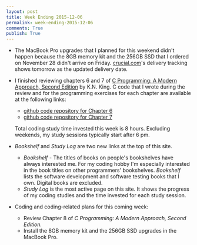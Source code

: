 ```yaml
---
layout: post
title: Week Ending 2015-12-06  
permalink: week-ending-2015-12-06
comments: True
publish: True
---
```


* The MacBook Pro upgrades that I planned for this weekend didn't happen because the 8GB memory kit and the 256GB SSD that I ordered on November 28 didn't arrive on Friday. [crucial.com](http://www.crucial.com/)'s delivery tracking shows tomorrow as the updated delivery date.

* I finished reviewing chapters 6 and 7 of [C Programming: A Modern Approach, Second Edition](http://amzn.to/1O2vzz7) by K.N. King. C code that I wrote during the review and for the programming exercises for each chapter are available at the following links:

    * [github code repository for Chapter 6](https://github.com/raywritescode/cpma2/tree/master/ch06)
    * [github code repository for Chapter 7](https://github.com/raywritescode/cpma2/tree/master/ch07)

    Total coding study time invested this week is 8 hours. Excluding weekends, my study sessions typically start after 6 pm.

* *Bookshelf* and *Study Log* are two new links at the top of this site. 
    * *Bookshelf* - The titles of books on people's bookshelves have always interested me. For my coding hobby I'm especially interested in the book titles on other programmers' bookshelves. *Bookshelf* lists the software development and software testing books that I own. Digital books are excluded.
    * *Study Log* is the most active page on this site. It shows the progress of my coding studies and the time invested for each study session.

* Coding and coding-related plans for this coming week:
    * Review Chapter 8 of *C Programming: A Modern Approach, Second Edition.*
    * Install the 8GB memory kit and the 256GB SSD upgrades in the MacBook Pro.
